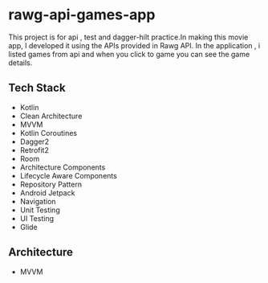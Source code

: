 # rawg-api-games-app
This project is for api , test and dagger-hilt practice.In making this movie app, I developed it using the APIs provided in Rawg API. In the application , i listed games from api and when you click to game you can see the game details.

## Tech Stack
* Kotlin
* Clean Architecture
* MVVM
* Kotlin Coroutines
* Dagger2
* Retrofit2
* Room
* Architecture Components
* Lifecycle Aware Components
* Repository Pattern
* Android Jetpack
* Navigation
* Unit Testing
* UI Testing
* Glide

## Architecture
* MVVM
